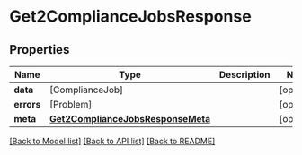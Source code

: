 # Get2ComplianceJobsResponse

## Properties
Name | Type | Description | Notes
------------ | ------------- | ------------- | -------------
**data** | [ComplianceJob] |  | [optional] 
**errors** | [Problem] |  | [optional] 
**meta** | [**Get2ComplianceJobsResponseMeta**](Get2ComplianceJobsResponseMeta.md) |  | [optional] 

[[Back to Model list]](../README.md#documentation-for-models) [[Back to API list]](../README.md#documentation-for-api-endpoints) [[Back to README]](../README.md)


